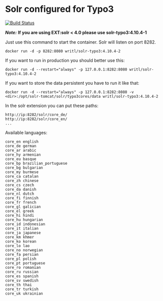 Solr configured for Typo3
===========
[![Build Status](https://travis-ci.org/obi12341/solr-typo3.svg?branch=master)](https://travis-ci.org/obi12341/solr-typo3)

__***Note:***__
**If you are using EXT:solr < 4.0 please use solr-typo3:4.10.4-1**

Just use this command to start the container. Solr will listen on port 8282.

	docker run -d -p 8282:8080 writl/solr-typo3:4.10.4-2

If you want to run in production you should better use this:

	docker run -d --restart="always" -p 127.0.0.1:8282:8080 writl/solr-typo3:4.10.4-2
	
If you want to store the data persistent you have to run it like that:
	
	docker run -d --restart="always" -p 127.0.0.1:8282:8080 -v <dir>:/opt/solr-tomcat/solr/typo3cores/data writl/solr-typo3:4.10.4-2
	
In the solr extension you can put these paths:

	http://ip:8282/solr/core_de/
	http://ip:8282/solr/core_en/
	...

Available languages:

	core_en english
	core_de german
	core_ar arabic 
	core_hy armenian 
	core_eu basque
	core_bp brazilian_portuguese 
	core_bg bulgarian 
	core_my burmese 
	core_ca catalan 
	core_zh chinese 
	core_cs czech 
	core_da danish 
	core_nl dutch 
	core_fi finnish
	core_fr french
	core_gl galician
	core_el greek 
	core_hi hindi 
	core_hu hungarian 
	core_id indonesian
	core_it italian
	core_ja japanese
	core_km khmer
	core_ko korean
	core_lo lao
	core_no norwegian
	core_fa persian
	core_pl polish
	core_pt portuguese
	core_ro romanian
	core_ru russian
	core_es spanish 
	core_sv swedish
	core_th thai
	core_tr turkish
	core_uk ukrainian
